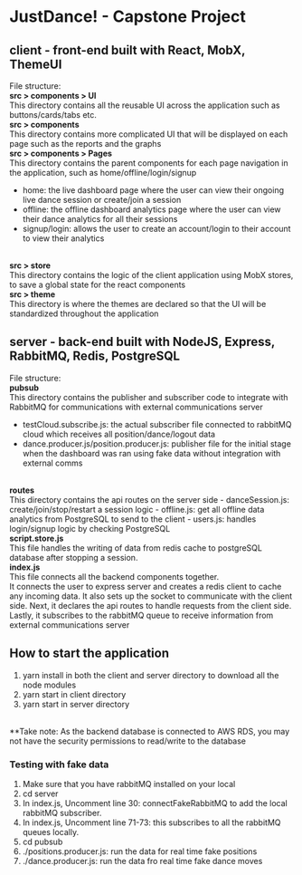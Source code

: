 # JustDance! - Capstone Project

## client - front-end built with React, MobX, ThemeUI
File structure:
<br>
<strong>src > components > UI</strong>
<br>
This directory contains all the reusable UI across the application such as buttons/cards/tabs etc.
<br>
<strong>src > components</strong>
<br>
This directory contains more complicated UI that will be displayed on each page such as the reports and the graphs
<br>
<strong>src > components > Pages</strong>
<br>
This directory contains the parent components for each page navigation in the application, such as home/offline/login/signup
- home: the live dashboard page where the user can view their ongoing live dance session or create/join a session
- offline: the offline dashboard analytics page where the user can view their dance analytics for all their sessions
- signup/login: allows the user to create an account/login to their account to view their analytics
<br>
<strong>src > store</strong>
<br>
This directory contains the logic of the client application using MobX stores, to save a global state for the react components
<br>
<strong>src > theme</strong>
<br>
This directory is where the themes are declared so that the UI will be standardized throughout the application
<br>

## server - back-end built with NodeJS, Express, RabbitMQ, Redis, PostgreSQL
File structure:
<br>
<strong>pubsub</strong>
<br>
This directory contains the publisher and subscriber code to integrate with RabbitMQ for communications with external communications server
- testCloud.subscribe.js: the actual subscriber file connected to rabbitMQ cloud which receives all position/dance/logout data
- dance.producer.js/position.producer.js: publisher file for the initial stage when the dashboard was ran using fake data without integration with external comms
<br>
<strong>routes</strong>
<br>
This directory contains the api routes on the server side
- danceSession.js: create/join/stop/restart a session logic
- offline.js: get all offline data analytics from PostgreSQL to send to the client
- users.js: handles login/signup logic by checking PostgreSQL
<br>
<strong>script.store.js</strong>
<br>
This file handles the writing of data from redis cache to postgreSQL database after stopping a session.
<br>
<strong>index.js</strong>
<br>
This file connects all the backend components together.
<br>
It connects the user to express server and creates a redis client to cache any incoming data. It also sets up the socket to communicate with the client side.
Next, it declares the api routes to handle requests from the client side.
Lastly, it subscribes to the rabbitMQ queue to receive information from external communications server
<br>

## How to start the application
1. yarn install in both the client and server directory to download all the node modules
2. yarn start in client directory
3. yarn start in server directory
<br>
**Take note: As the backend database is connected to AWS RDS, you may not have the security permissions to read/write to the database
<br>

### Testing with fake data
1. Make sure that you have rabbitMQ installed on your local
2. cd server
3. In index.js, Uncomment line 30: connectFakeRabbitMQ to add the local rabbitMQ subscriber.
4. In index.js, Uncomment line 71-73: this subscribes to all the rabbitMQ queues locally.
5. cd pubsub
6. ./positions.producer.js: run the data for real time fake positions
7. ./dance.producer.js: run the data fro real time fake dance moves
